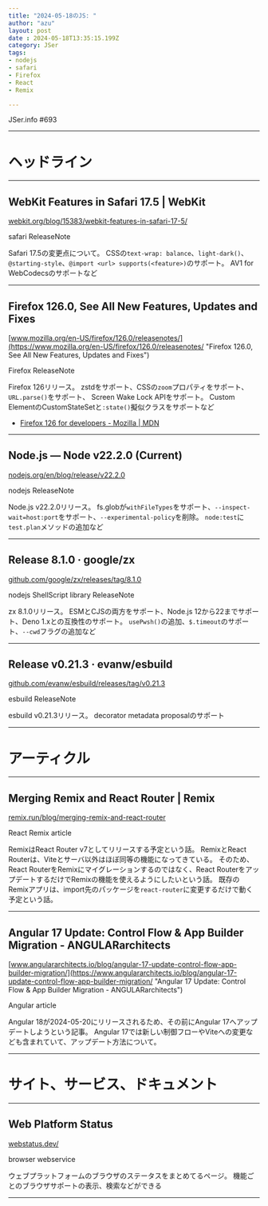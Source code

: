 ```yaml
---
title: "2024-05-18のJS: "
author: "azu"
layout: post
date : 2024-05-18T13:35:15.199Z
category: JSer
tags:
- nodejs
- safari
- Firefox
- React
- Remix

---
```


JSer.info #693

----

<h1 class="site-genre">ヘッドライン</h1>

----

## WebKit Features in Safari 17.5 | WebKit
[webkit.org/blog/15383/webkit-features-in-safari-17-5/](https://webkit.org/blog/15383/webkit-features-in-safari-17-5/ "WebKit Features in Safari 17.5 | WebKit")
<p class="jser-tags jser-tag-icon"><span class="jser-tag">safari</span> <span class="jser-tag">ReleaseNote</span></p>

Safari 17.5の変更点について。
CSSの`text-wrap: balance`、`light-dark()`、`@starting-style`、`@import <url> supports(<feature>)`のサポート。
AV1 for WebCodecsのサポートなど


----

## Firefox 126.0, See All New Features, Updates and Fixes
[www.mozilla.org/en-US/firefox/126.0/releasenotes/](https://www.mozilla.org/en-US/firefox/126.0/releasenotes/ "Firefox 126.0, See All New Features, Updates and Fixes")
<p class="jser-tags jser-tag-icon"><span class="jser-tag">Firefox</span> <span class="jser-tag">ReleaseNote</span></p>

Firefox 126リリース。
zstdをサポート、CSSの`zoom`プロパティをサポート、`URL.parse()`をサポート、 Screen Wake Lock APIをサポート。
Custom ElementのCustomStateSetと`:state()`擬似クラスをサポートなど

- [Firefox 126 for developers - Mozilla | MDN](https://developer.mozilla.org/en-US/docs/Mozilla/Firefox/Releases/126 "Firefox 126 for developers - Mozilla | MDN")

----

## Node.js — Node v22.2.0 (Current)
[nodejs.org/en/blog/release/v22.2.0](https://nodejs.org/en/blog/release/v22.2.0 "Node.js — Node v22.2.0 (Current)")
<p class="jser-tags jser-tag-icon"><span class="jser-tag">nodejs</span> <span class="jser-tag">ReleaseNote</span></p>

Node.js v22.2.0リリース。
fs.globが`withFileTypes`をサポート、`--inspect-wait=host:port`をサポート、`--experimental-policy`を削除。
`node:test`に`test.plan`メソッドの追加など


----

## Release 8.1.0 · google/zx
[github.com/google/zx/releases/tag/8.1.0](https://github.com/google/zx/releases/tag/8.1.0 "Release 8.1.0 · google/zx")
<p class="jser-tags jser-tag-icon"><span class="jser-tag">nodejs</span> <span class="jser-tag">ShellScript</span> <span class="jser-tag">library</span> <span class="jser-tag">ReleaseNote</span></p>

zx 8.1.0リリース。
ESMとCJSの両方をサポート、Node.js 12から22までサポート、Deno 1.xとの互換性のサポート。
`usePwsh()`の追加、`$.timeout`のサポート、`--cwd`フラグの追加など


----

## Release v0.21.3 · evanw/esbuild
[github.com/evanw/esbuild/releases/tag/v0.21.3](https://github.com/evanw/esbuild/releases/tag/v0.21.3 "Release v0.21.3 · evanw/esbuild")
<p class="jser-tags jser-tag-icon"><span class="jser-tag">esbuild</span> <span class="jser-tag">ReleaseNote</span></p>

esbuild v0.21.3リリース。
decorator metadata proposalのサポート


----
<h1 class="site-genre">アーティクル</h1>

----

## Merging Remix and React Router | Remix
[remix.run/blog/merging-remix-and-react-router](https://remix.run/blog/merging-remix-and-react-router "Merging Remix and React Router | Remix")
<p class="jser-tags jser-tag-icon"><span class="jser-tag">React</span> <span class="jser-tag">Remix</span> <span class="jser-tag">article</span></p>

RemixはReact Router v7としてリリースする予定という話。
RemixとReact Routerは、Viteとサーバ以外はほぼ同等の機能になってきている。
そのため、React RouterをRemixにマイグレーションするのではなく、React RouterをアップデートするだけでRemixの機能を使えるようにしたいという話。
既存のRemixアプリは、import先のパッケージを`react-router`に変更するだけで動く予定という話。


----

## Angular 17 Update: Control Flow &amp; App Builder Migration - ANGULARarchitects
[www.angulararchitects.io/blog/angular-17-update-control-flow-app-builder-migration/](https://www.angulararchitects.io/blog/angular-17-update-control-flow-app-builder-migration/ "Angular 17 Update: Control Flow &amp; App Builder Migration - ANGULARarchitects")
<p class="jser-tags jser-tag-icon"><span class="jser-tag">Angular</span> <span class="jser-tag">article</span></p>

Angular 18が2024-05-20にリリースされるため、その前にAngular 17へアップデートしようという記事。
Angular 17では新しい制御フローやViteへの変更なども含まれていて、アップデート方法について。


----
<h1 class="site-genre">サイト、サービス、ドキュメント</h1>

----

## Web Platform Status
[webstatus.dev/](https://webstatus.dev/ "Web Platform Status")
<p class="jser-tags jser-tag-icon"><span class="jser-tag">browser</span> <span class="jser-tag">webservice</span></p>

ウェブプラットフォームのブラウザのステータスをまとめてるページ。
機能ごとのブラウザサポートの表示、検索などができる


----

